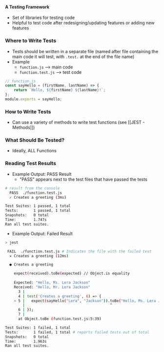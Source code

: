 #### A Testing Framework
* Set of libraries for testing code 
* Helpful to test code after redesigning/updating features or adding new features

### Where to Write Tests
* Tests should be written in a separate file (named after file containing the main code it will test, with `.test.` at the end of the file name)
* Example
	* `function.js` --> main code
	* `function.test.js` --> test code
```js
// function.js
const sayHello = (firstName, lastName) => {
	return `Hello, ${firstName} ${lastName}!`;
};
module.exports = sayHello; 
```

### How to Write Tests
* Can use a variety of methods to write test functions (see [[JEST - Methods]])

### What Should Be Tested?
* Ideally, ALL Functions

### Reading Test Results
* Example Output: PASS Result
	* "PASS" appears next to the test files that have passed the tests
```bash
# result from the console
  PASS  ./function.test.js
  ✓ Creates a greeting (3ms)

Test Suites: 1 passed, 1 total
Tests:       1 passed, 1 total
Snapshots:   0 total
Time:        1.747s
Ran all test suites. 
```

* Example Output: Failed Result
```bash
> jest

 FAIL  ./function.test.js # Indicates the file with the failed test
  ✕ Creates a greeting (12ms)

  ● Creates a greeting

    expect(received).toBe(expected) // Object.is equality
        
    Expected: "Hello, Ms. Lera Jackson"
    Received: "Hello, Mr. Lera Jackson"
      3 | 
      4 | test('Creates a greeting', () => {
    > 5 |   expect(sayHello("Lera", "Jackson")).toBe("Hello, Ms. Lera Jackson");              # indicates the specific location of the error
	    |                                       ^
      6 | });
      7 | 
      at Object.toBe (function.test.js:5:39)

Test Suites: 1 failed, 1 total 
Tests:       1 failed, 1 total # reports failed tests out of total
Snapshots:   0 total
Time:        1.963s
Ran all test suites.
```